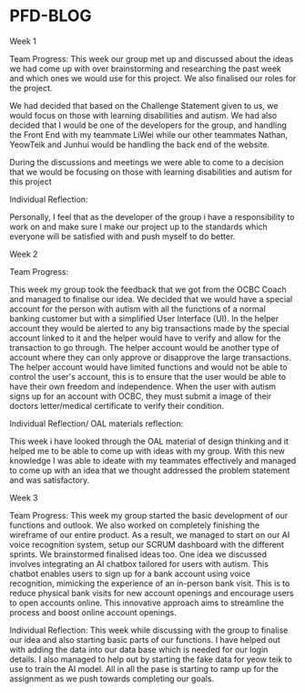 # PFD-BLOG

Week 1

Team Progress:
This week our group met up and discussed about the ideas we had come up with over brainstorming and researching the past week and which ones we would use for this project. We also finalised our roles for the project. 

We had decided that based on the Challenge Statement given to us, we would focus on those with learning disabilities and autism. We had also decided that I would be one of the developers for the group, and handling the Front End with my teammate LiWei while our other teammates Nathan, YeowTeik and Junhui would be handling the back end of the website.

During the discussions and meetings we were able to come to a decision that we would be focusing on those with learning disabilities and autism for this project

Individual Reflection:

Personally, I feel that as the developer of the group i have a responsibility to work on and make sure I make our project up to the standards which everyone will be satisfied with and push myself to do better.





Week 2

Team Progress:

This week my group took the feedback that we got from the OCBC Coach and managed to finalise our idea. We decided that  we would have a special account for the person with autism with all the functions of a normal banking customer but with a simplified User Interface (UI). In the helper account they would be alerted to any big transactions made by the special account linked to it and the helper would have to verify and allow for the transaction to go through. The helper account would be another type of account where they can only approve or disapprove the large transactions. The helper account would have limited functions and would not be able to control the user's account, this is to ensure that the user would be able to have their own freedom and independence. When the user with autism signs up for an account with OCBC, they must submit a image of their doctors letter/medical certificate to verify their condition.

Individual Reflection/ OAL materials reflection:

This week i have looked through the OAL material of design thinking and it helped me to be able to come up with ideas with my group. With this new knowledge I was able to ideate with my teammates effectively and managed to come up with an idea that we thought addressed the problem statement and was satisfactory. 





Week 3

Team Progress: 
This week my group started the basic development of our functions and outlook. We also worked on completely finishing the wireframe of our entire product. As a result, we managed to start on our AI voice recognition system, setup our SCRUM dashboard with the different sprints. We brainstormed finalised ideas too. One idea we discussed involves integrating an AI chatbox tailored for users with autism. This chatbot enables users to sign up for a bank account using voice recognition, mimicking the experience of an in-person bank visit. This is to reduce physical bank visits for new account openings and encourage users to open accounts online. This innovative approach aims to streamline the process and boost online account openings.

Individual Reflection:
This week while discussing with the group to finalise our idea and also starting basic parts of our functions. I have helped out with adding the data into our data base which is needed for our login details. I also managed to help out by starting the fake data for yeow teik to use to train the AI model. All in all the pase is starting to ramp up for the assignment as we push towards completing our goals.

